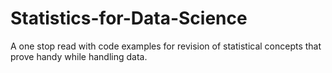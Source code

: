 # Statistics-for-Data-Science
A one stop read with code examples for revision of statistical concepts that prove handy while handling data.
